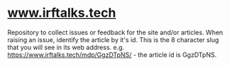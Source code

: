 # www.irftalks.tech
Repository to collect issues or feedback for the site and/or articles.  When raising an issue, identify the article by it's id.  This is the 8 character slug that you will see in its web address.  e.g. https://www.irftalks.tech/mdp/GgzDTpNS/ - the article id is GgzDTpNS.   
